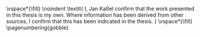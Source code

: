 <!-- This page is for an official declaration. -->


\vspace*{\fill}
\noindent
\textit{
I, Jan Kaßel confirm that the work presented in this thesis is my own. Where information has been derived from other sources, I confirm that this has been indicated in the thesis.
}
\vspace*{\fill}
\pagenumbering{gobble}
